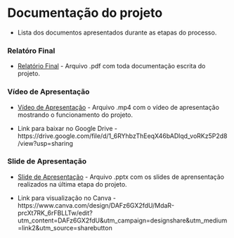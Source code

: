 # Documentação do projeto

- <p>Lista dos documentos apresentados durante as etapas do processo.</p>

<!-- Liste os documentos disponibilizados nesta pasta com uma breve descrição do conteúdo de cada um deles. -->

### Relatóro Final
- [Relatório Final](./relatorio-final.pdf) - Arquivo .pdf com toda documentação escrita do projeto.

### Vídeo de Apresentação
- [Vídeo de Apresentação](./video-de-apresentacao.mp4) - Arquivo .mp4 com o vídeo de apresentação mostrando o funcionamento do projeto.
- <p>Link para baixar no Google Drive - https://drive.google.com/file/d/1_6RYhbzThEeqX46bADlqd_voRKz5P2d8/view?usp=sharing</p>

### Slide de Apresentação
- [Slide de Apresentação](./slide-de-apresentacao.pptx) - Arquivo .pptx com os slides de aprensentação realizados na última etapa do projeto.
- <p>Link para visualização no Canva - https://www.canva.com/design/DAFz6GX2fdU/MdaR-prcXt7RK_6rFBLLTw/edit?utm_content=DAFz6GX2fdU&utm_campaign=designshare&utm_medium=link2&utm_source=sharebutton</p>

<!-- * relatorio_final.pdf - Relatório do projeto. -->
<!-- * apresentacao.mkv - Vídeo de apresentação do projeto. -->
<!-- * slides.pptx - Slides da apresentação final do projeto. -->


